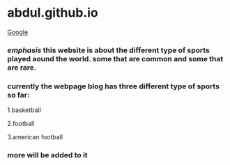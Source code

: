 # abdul.github.io
[Google](https://abdulrazeg.github.io//) 

### *emphasis* this website is about the different type of sports played aound the world. some that are common and some that are rare.

### currently the webpage blog has three different type of sports so far:

1.basketball

2.football

3.american football

### more will be added to it 
